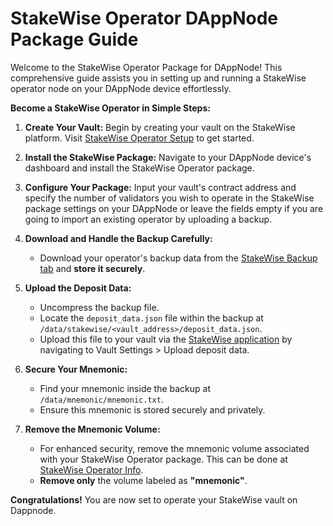 # StakeWise Operator DAppNode Package Guide

Welcome to the StakeWise Operator Package for DAppNode! This comprehensive guide assists you in setting up and running a StakeWise operator node on your DAppNode device effortlessly.

**Become a StakeWise Operator in Simple Steps:**

1. **Create Your Vault:** Begin by creating your vault on the StakeWise platform. Visit [StakeWise Operator Setup](https://app.stakewise.io/operate?networkId=holesky) to get started.

2. **Install the StakeWise Package:** Navigate to your DAppNode device's dashboard and install the StakeWise Operator package.

3. **Configure Your Package:** Input your vault's contract address and specify the number of validators you wish to operate in the StakeWise package settings on your DAppNode or leave the fields empty if you are going to import an existing operator by uploading a backup.

4. **Download and Handle the Backup Carefully:**

   - Download your operator's backup data from the [StakeWise Backup tab](http://my.dappnode/packages/my/stakewise-operator-holesky.dnp.dappnode.eth/backup) and **store it securely**.

5. **Upload the Deposit Data:**

   - Uncompress the backup file.
   - Locate the `deposit_data.json` file within the backup at `/data/stakewise/<vault_address>/deposit_data.json`.
   - Upload this file to your vault via the [StakeWise application](https://app.stakewise.io/operate?networkId=holesky) by navigating to Vault Settings > Upload deposit data.

6. **Secure Your Mnemonic:**

   - Find your mnemonic inside the backup at `/data/mnemonic/mnemonic.txt`.
   - Ensure this mnemonic is stored securely and privately.

7. **Remove the Mnemonic Volume:**
   - For enhanced security, remove the mnemonic volume associated with your StakeWise Operator package. This can be done at [StakeWise Operator Info](http://my.dappnode/packages/my/stakewise-operator-holesky.dnp.dappnode.eth/info).
   - **Remove only** the volume labeled as **"mnemonic"**.

**Congratulations!** You are now set to operate your StakeWise vault on Dappnode.
